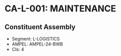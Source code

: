 # CA-L-001: MAINTENANCE

## Constituent Assembly
- Segment: L-LOGISTICS
- AMPEL: AMPEL-24-BWB
- CIs: 4
